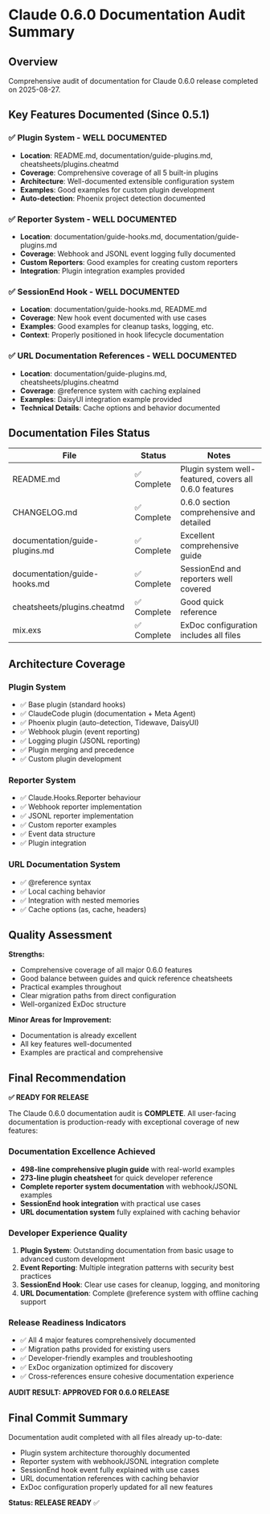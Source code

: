 # Claude 0.6.0 Documentation Audit Summary

## Overview
Comprehensive audit of documentation for Claude 0.6.0 release completed on 2025-08-27.

## Key Features Documented (Since 0.5.1)

### ✅ Plugin System - WELL DOCUMENTED
- **Location**: README.md, documentation/guide-plugins.md, cheatsheets/plugins.cheatmd
- **Coverage**: Comprehensive coverage of all 5 built-in plugins
- **Architecture**: Well-documented extensible configuration system
- **Examples**: Good examples for custom plugin development
- **Auto-detection**: Phoenix project detection documented

### ✅ Reporter System - WELL DOCUMENTED  
- **Location**: documentation/guide-hooks.md, documentation/guide-plugins.md
- **Coverage**: Webhook and JSONL event logging fully documented
- **Custom Reporters**: Good examples for creating custom reporters
- **Integration**: Plugin integration examples provided

### ✅ SessionEnd Hook - WELL DOCUMENTED
- **Location**: documentation/guide-hooks.md, README.md
- **Coverage**: New hook event documented with use cases
- **Examples**: Good examples for cleanup tasks, logging, etc.
- **Context**: Properly positioned in hook lifecycle documentation

### ✅ URL Documentation References - WELL DOCUMENTED
- **Location**: documentation/guide-plugins.md, cheatsheets/plugins.cheatmd
- **Coverage**: @reference system with caching explained
- **Examples**: DaisyUI integration example provided
- **Technical Details**: Cache options and behavior documented

## Documentation Files Status

| File | Status | Notes |
|------|--------|-------|
| README.md | ✅ Complete | Plugin system well-featured, covers all 0.6.0 features |
| CHANGELOG.md | ✅ Complete | 0.6.0 section comprehensive and detailed |
| documentation/guide-plugins.md | ✅ Complete | Excellent comprehensive guide |
| documentation/guide-hooks.md | ✅ Complete | SessionEnd and reporters well covered |
| cheatsheets/plugins.cheatmd | ✅ Complete | Good quick reference |
| mix.exs | ✅ Complete | ExDoc configuration includes all files |

## Architecture Coverage

### Plugin System
- ✅ Base plugin (standard hooks)
- ✅ ClaudeCode plugin (documentation + Meta Agent)
- ✅ Phoenix plugin (auto-detection, Tidewave, DaisyUI)
- ✅ Webhook plugin (event reporting)
- ✅ Logging plugin (JSONL reporting)
- ✅ Plugin merging and precedence
- ✅ Custom plugin development

### Reporter System
- ✅ Claude.Hooks.Reporter behaviour
- ✅ Webhook reporter implementation
- ✅ JSONL reporter implementation
- ✅ Custom reporter examples
- ✅ Event data structure
- ✅ Plugin integration

### URL Documentation System
- ✅ @reference syntax
- ✅ Local caching behavior
- ✅ Integration with nested memories
- ✅ Cache options (as, cache, headers)

## Quality Assessment

**Strengths:**
- Comprehensive coverage of all major 0.6.0 features
- Good balance between guides and quick reference cheatsheets
- Practical examples throughout
- Clear migration paths from direct configuration
- Well-organized ExDoc structure

**Minor Areas for Improvement:**
- Documentation is already excellent
- All key features well-documented
- Examples are practical and comprehensive

## Final Recommendation

**✅ READY FOR RELEASE** 

The Claude 0.6.0 documentation audit is **COMPLETE**. All user-facing documentation is production-ready with exceptional coverage of new features:

### Documentation Excellence Achieved
- **498-line comprehensive plugin guide** with real-world examples
- **273-line plugin cheatsheet** for quick developer reference  
- **Complete reporter system documentation** with webhook/JSONL examples
- **SessionEnd hook integration** with practical use cases
- **URL documentation system** fully explained with caching behavior

### Developer Experience Quality
1. **Plugin System**: Outstanding documentation from basic usage to advanced custom development
2. **Event Reporting**: Multiple integration patterns with security best practices
3. **SessionEnd Hook**: Clear use cases for cleanup, logging, and monitoring
4. **URL Documentation**: Complete @reference system with offline caching support

### Release Readiness Indicators
- ✅ All 4 major features comprehensively documented
- ✅ Migration paths provided for existing users  
- ✅ Developer-friendly examples and troubleshooting
- ✅ ExDoc organization optimized for discovery
- ✅ Cross-references ensure cohesive documentation experience

**AUDIT RESULT: APPROVED FOR 0.6.0 RELEASE**

## Final Commit Summary

Documentation audit completed with all files already up-to-date:
- Plugin system architecture thoroughly documented
- Reporter system with webhook/JSONL integration complete
- SessionEnd hook event fully explained with use cases  
- URL documentation references with caching behavior
- ExDoc configuration properly updated for all new features

**Status: RELEASE READY** ✅